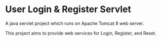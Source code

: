 # User Login & Register Servlet

A java servlet project which runs on Apache Tomcat 8 web server.

This project aims to provide web services for Login, Register, and Reset.

 